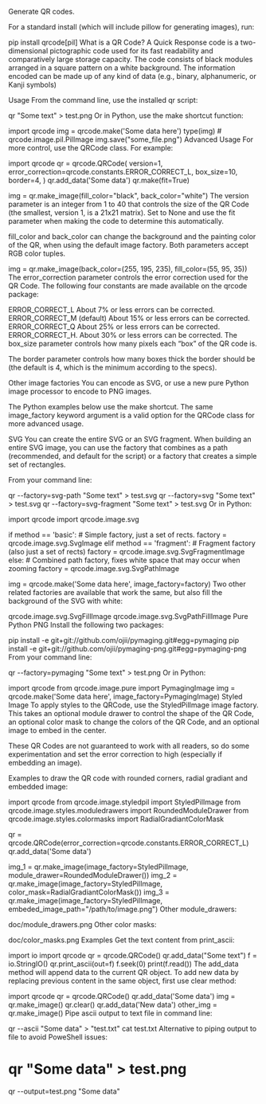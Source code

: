 Generate QR codes.

For a standard install (which will include pillow for generating images), run:

pip install qrcode[pil]
What is a QR Code?
A Quick Response code is a two-dimensional pictographic code used for its fast readability and comparatively large storage capacity. The code consists of black modules arranged in a square pattern on a white background. The information encoded can be made up of any kind of data (e.g., binary, alphanumeric, or Kanji symbols)

Usage
From the command line, use the installed qr script:

qr "Some text" > test.png
Or in Python, use the make shortcut function:

import qrcode
img = qrcode.make('Some data here')
type(img)  # qrcode.image.pil.PilImage
img.save("some_file.png")
Advanced Usage
For more control, use the QRCode class. For example:

import qrcode
qr = qrcode.QRCode(
    version=1,
    error_correction=qrcode.constants.ERROR_CORRECT_L,
    box_size=10,
    border=4,
)
qr.add_data('Some data')
qr.make(fit=True)

img = qr.make_image(fill_color="black", back_color="white")
The version parameter is an integer from 1 to 40 that controls the size of the QR Code (the smallest, version 1, is a 21x21 matrix). Set to None and use the fit parameter when making the code to determine this automatically.

fill_color and back_color can change the background and the painting color of the QR, when using the default image factory. Both parameters accept RGB color tuples.

img = qr.make_image(back_color=(255, 195, 235), fill_color=(55, 95, 35))
The error_correction parameter controls the error correction used for the QR Code. The following four constants are made available on the qrcode package:

ERROR_CORRECT_L
About 7% or less errors can be corrected.
ERROR_CORRECT_M (default)
About 15% or less errors can be corrected.
ERROR_CORRECT_Q
About 25% or less errors can be corrected.
ERROR_CORRECT_H.
About 30% or less errors can be corrected.
The box_size parameter controls how many pixels each “box” of the QR code is.

The border parameter controls how many boxes thick the border should be (the default is 4, which is the minimum according to the specs).

Other image factories
You can encode as SVG, or use a new pure Python image processor to encode to PNG images.

The Python examples below use the make shortcut. The same image_factory keyword argument is a valid option for the QRCode class for more advanced usage.

SVG
You can create the entire SVG or an SVG fragment. When building an entire SVG image, you can use the factory that combines as a path (recommended, and default for the script) or a factory that creates a simple set of rectangles.

From your command line:

qr --factory=svg-path "Some text" > test.svg
qr --factory=svg "Some text" > test.svg
qr --factory=svg-fragment "Some text" > test.svg
Or in Python:

import qrcode
import qrcode.image.svg

if method == 'basic':
    # Simple factory, just a set of rects.
    factory = qrcode.image.svg.SvgImage
elif method == 'fragment':
    # Fragment factory (also just a set of rects)
    factory = qrcode.image.svg.SvgFragmentImage
else:
    # Combined path factory, fixes white space that may occur when zooming
    factory = qrcode.image.svg.SvgPathImage

img = qrcode.make('Some data here', image_factory=factory)
Two other related factories are available that work the same, but also fill the background of the SVG with white:

qrcode.image.svg.SvgFillImage
qrcode.image.svg.SvgPathFillImage
Pure Python PNG
Install the following two packages:

pip install -e git+git://github.com/ojii/pymaging.git#egg=pymaging
pip install -e git+git://github.com/ojii/pymaging-png.git#egg=pymaging-png
From your command line:

qr --factory=pymaging "Some text" > test.png
Or in Python:

import qrcode
from qrcode.image.pure import PymagingImage
img = qrcode.make('Some data here', image_factory=PymagingImage)
Styled Image
To apply styles to the QRCode, use the StyledPilImage image factory. This takes an optional module drawer to control the shape of the QR Code, an optional color mask to change the colors of the QR Code, and an optional image to embed in the center.

These QR Codes are not guaranteed to work with all readers, so do some experimentation and set the error correction to high (especially if embedding an image).

Examples to draw the QR code with rounded corners, radial gradiant and embedded image:

import qrcode
from qrcode.image.styledpil import StyledPilImage
from qrcode.image.styles.moduledrawers import RoundedModuleDrawer
from qrcode.image.styles.colormasks import RadialGradiantColorMask

qr = qrcode.QRCode(error_correction=qrcode.constants.ERROR_CORRECT_L)
qr.add_data('Some data')

img_1 = qr.make_image(image_factory=StyledPilImage, module_drawer=RoundedModuleDrawer())
img_2 = qr.make_image(image_factory=StyledPilImage, color_mask=RadialGradiantColorMask())
img_3 = qr.make_image(image_factory=StyledPilImage, embeded_image_path="/path/to/image.png")
Other module_drawers:

doc/module_drawers.png
Other color masks:

doc/color_masks.png
Examples
Get the text content from print_ascii:

import io
import qrcode
qr = qrcode.QRCode()
qr.add_data("Some text")
f = io.StringIO()
qr.print_ascii(out=f)
f.seek(0)
print(f.read())
The add_data method will append data to the current QR object. To add new data by replacing previous content in the same object, first use clear method:

import qrcode
qr = qrcode.QRCode()
qr.add_data('Some data')
img = qr.make_image()
qr.clear()
qr.add_data('New data')
other_img = qr.make_image()
Pipe ascii output to text file in command line:

qr --ascii "Some data" > "test.txt"
cat test.txt
Alternative to piping output to file to avoid PoweShell issues:

# qr "Some data" > test.png
qr --output=test.png "Some data"
